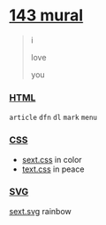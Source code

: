 # [143 mural](https://webmural.com/143)

> i
>
> love
>
> you

### [HTML](https://webmural.com/html)

`article` `dfn` `dl` `mark` `menu`

### [CSS](https://webmural.com/css)

* [sext.css](sext.css) in color
* [text.css](text.css) in peace

### [SVG](https://mdn.io/SVG)

[sext.svg](sext.svg) rainbow
